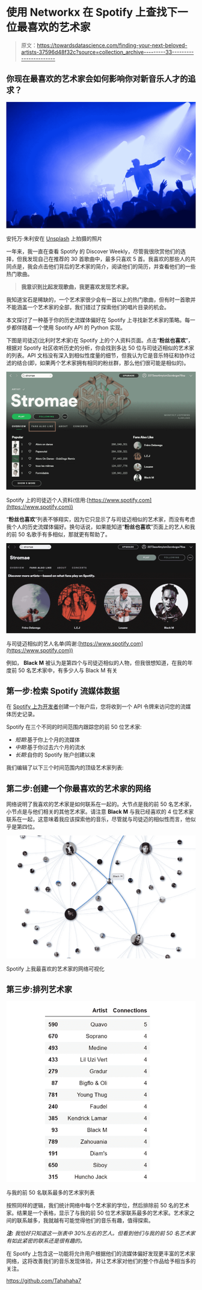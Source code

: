 # 使用 Networkx 在 Spotify 上查找下一位最喜欢的艺术家

> 原文：<https://towardsdatascience.com/finding-your-next-beloved-artists-37596d48f32c?source=collection_archive---------33----------------------->

## 你现在最喜欢的艺术家会如何影响你对新音乐人才的追求？

![](img/a3b66c35e6106db41b0a32db42b831be.png)

安托万·朱利安在 [Unsplash](https://unsplash.com/s/photos/artists?utm_source=unsplash&utm_medium=referral&utm_content=creditCopyText) 上拍摄的照片

一年来，我一直在查看 Spotify 的 Discover Weekly，尽管我很欣赏他们的选择，但我发现自己在推荐的 30 首歌曲中，最多只喜欢 5 首。我喜欢的那些人的共同点是，我会点击他们背后的艺术家的简介，阅读他们的简历，并查看他们的一些热门歌曲。

> **我意识到比起发现歌曲，我更喜欢发现艺术家。**

我知道宝石是稀缺的，一个艺术家很少会有一首以上的热门歌曲，但有时一首歌并不能涵盖一个艺术家的全部，我们错过了探索他们的唱片目录的机会。

本文探讨了一种基于你的历史流媒体偏好在 Spotify 上寻找新艺术家的策略。每一步都伴随着一个使用 Spotify API 的 Python 实现。

下图是司徒迈(比利时艺术家)在 Spotify 上的个人资料页面。点击“**粉丝也喜欢**”，根据对 Spotify 社区收听历史的分析，你会找到多达 50 位与司徒迈相似的艺术家的列表。API 文档没有深入到相似性度量的细节，但我认为它是音乐特征和协作过滤的结合(即，如果两个艺术家拥有相同的粉丝群，那么他们很可能是相似的)。

![](img/1885f44e1c55cb49fb4ee1523fdfdd4d.png)

Spotify 上的司徒迈个人资料(信用:[https://www.spotify.com](https://www.spotify.com))

“**粉丝也喜欢**”列表不够翔实，因为它只显示了与司徒迈相似的艺术家，而没有考虑我个人的历史流媒体偏好。换句话说，如果能知道“**粉丝也喜欢**”页面上的艺人和我的前 50 名歌手有多相似，那就更有帮助了。

![](img/346179d206d26d2faac9df4f2baf8aa1.png)

与司徒迈相似的艺人名单(鸣谢:[https://www.spotify.com](https://www.spotify.com))

例如， **Black M** 被认为是第四个与司徒迈相似的人物，但我很想知道，在我的年度前 50 名艺术家中，有多少人与 Black M 有关

## 第一步:检索 Spotify 流媒体数据

在 [Spotify 上为开发者](https://developer.spotify.com/)创建一个账户后，您将收到一个 API 令牌来访问您的流媒体历史记录。

Spotify 在三个不同的时间范围内跟踪您的前 50 位艺术家:

*   *短期*:基于你上个月的流媒体
*   *中期*:基于你过去六个月的流水
*   *长期*:自你的 Spotify 账户创建以来

我们编辑了以下三个时间范围内的顶级艺术家列表:

## 第二步:创建一个你最喜欢的艺术家的网络

网络说明了我喜欢的艺术家是如何联系在一起的。大节点是我的前 50 名艺术家，小节点是与他们相关的其他艺术家。请注意 **Black M** 与我已经喜欢的 4 位艺术家联系在一起，这意味着我应该探索他的音乐，尽管就与司徒迈的相似性而言，他似乎是第四位。

![](img/2209c66f8b3100aaee121a1f0d8ebb16.png)

Spotify 上我最喜欢的艺术家的网络可视化

## 第三步:排列艺术家

![](img/fda55ae1f0dc51f445499472c87a0ea0.png)

与我的前 50 名联系最多的艺术家列表

按照同样的逻辑，我们统计网络中每个艺术家的学位，然后排除前 50 名的艺术家。结果是一个表格，显示了与我的前 50 位艺术家联系最多的艺术家。艺术家之间的联系越多，我就越有可能觉得他们的音乐有趣，值得探索。

***注:*** *我恰好只知道这一张表中 30%左右的艺人。但看到他们与我的前 50 名艺术家有如此紧密的联系还是很有趣的。*

在 Spotify 上包含这一功能将允许用户根据他们的流媒体偏好发现更丰富的艺术家网络，这将改善我们的音乐发现体验，并让艺术家对他们的整个作品给予相当多的关注。

<https://github.com/Tahahaha7> 